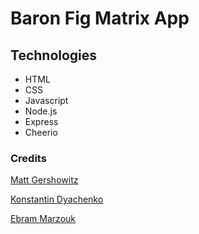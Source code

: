 # Baron Fig Matrix App

## Technologies
* HTML
* CSS
* Javascript
* Node.js
* Express
* Cheerio

### Credits

[Matt Gershowitz](https://github.com/mgershowitz/happy-hour)

[Konstantin Dyachenko](https://github.com/Konard/twittermatrix)

[Ebram Marzouk](https://codepen.io/P3R0/pen/MwgoKv)
